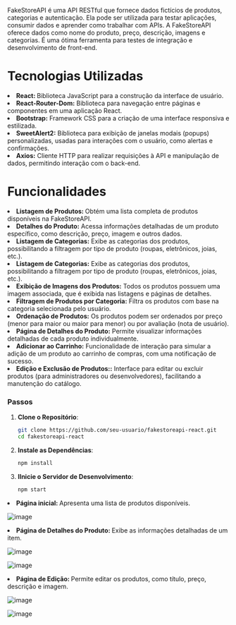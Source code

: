 
<p>
FakeStoreAPI é uma API RESTful que fornece dados fictícios de produtos, categorias e autenticação. Ela pode ser utilizada para testar aplicações, consumir dados e aprender como trabalhar com APIs. A FakeStoreAPI oferece dados como nome do produto, preço, descrição, imagens e categorias. É uma ótima ferramenta para testes de integração e desenvolvimento de front-end.
</p>

<h1>Tecnologias Utilizadas</h1>
<li><strong>React: </strong> Biblioteca JavaScript para a construção da interface de usuário.</li>
<li><strong>React-Router-Dom:</strong>  Biblioteca para navegação entre páginas e componentes em uma aplicação React.</li>
<li><strong>Bootstrap:</strong> Framework CSS para a criação de uma interface responsiva e estilizada.</li>
<li><strong>SweetAlert2:</strong> Biblioteca para exibição de janelas modais (popups) personalizadas, usadas para interações com o usuário, como alertas e confirmações.</li>
<li><strong>Axios:</strong> Cliente HTTP para realizar requisições à API e manipulação de dados, permitindo interação com o back-end.</li>


<h1>Funcionalidades</h1>
<li><strong>Listagem de Produtos: </strong> Obtém uma lista completa de produtos disponíveis na FakeStoreAPI.</li>
<li><strong>Detalhes do Produto:</strong> Acessa informações detalhadas de um produto específico, como descrição, preço, imagem e outros dados.</li>
<li><strong>Listagem de Categorias:</strong> Exibe as categorias dos produtos, possibilitando a filtragem por tipo de produto (roupas, eletrônicos, joias, etc.).</li>
<li><strong>Listagem de Categorias:</strong> Exibe as categorias dos produtos, possibilitando a filtragem por tipo de produto (roupas, eletrônicos, joias, etc.).</li>
<li><strong>Exibição de Imagens dos Produtos:</strong> Todos os produtos possuem uma imagem associada, que é exibida nas listagens e páginas de detalhes.</li>
<li><strong>Filtragem de Produtos por Categoria:</strong> Filtra os produtos com base na categoria selecionada pelo usuário.</li>
<li><strong>Ordenação de Produtos:</strong> Os produtos podem ser ordenados por preço (menor para maior ou maior para menor) ou por avaliação (nota de usuário).</li>
<li><strong>Página de Detalhes do Produto:</strong> Permite visualizar informações detalhadas de cada produto individualmente.</li>
<li><strong>Adicionar ao Carrinho:</strong> Funcionalidade de interação para simular a adição de um produto ao carrinho de compras, com uma notificação de sucesso.</li>
<li><strong>Edição e Exclusão de Produtos::</strong> Interface para editar ou excluir produtos (para administradores ou desenvolvedores), facilitando a manutenção do catálogo.</li>


### Passos
1. **Clone o Repositório**:
   ```bash
   git clone https://github.com/seu-usuario/fakestoreapi-react.git
   cd fakestoreapi-react

2. **Instale as Dependências**:
   ```bash
   npm install

3. **IInicie o Servidor de Desenvolvimento**:
   ```bash
   npm start
   

<li><strong>Página inicial: </strong> Apresenta uma lista de produtos disponíveis.</li>

![image](https://github.com/user-attachments/assets/3bc67a67-b142-4e00-b4fe-505049166820)

<li><strong>Página de Detalhes do Produto: </strong> Exibe as informações detalhadas de um item.</li>

![image](https://github.com/user-attachments/assets/104b2cb5-d914-406c-9e17-6ac1caa27f51)

![image](https://github.com/user-attachments/assets/b81b3070-fda3-4ff9-bf9e-fb913a8a6b4a)


<li><strong>Página de Edição: </strong> Permite editar os produtos, como título, preço, descrição e imagem.</li>

![image](https://github.com/user-attachments/assets/37fb6e14-ea34-4a33-8301-78aa0591258d)

![image](https://github.com/user-attachments/assets/7107f858-8125-4ca8-ae1c-a190e3905a94)





